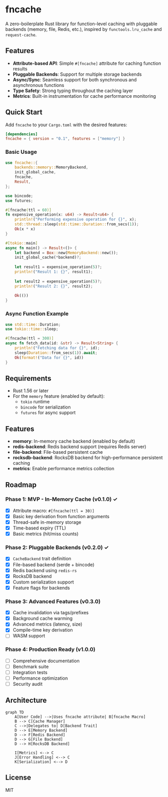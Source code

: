 # fncache

A zero-boilerplate Rust library for function-level caching with pluggable backends (memory, file, Redis, etc.), inspired by `functools.lru_cache` and `request-cache`.

## Features

- **Attribute-based API**: Simple `#[fncache]` attribute for caching function results
- **Pluggable Backends**: Support for multiple storage backends
- **Async/Sync**: Seamless support for both synchronous and asynchronous functions
- **Type Safety**: Strong typing throughout the caching layer
- **Metrics**: Built-in instrumentation for cache performance monitoring

## Quick Start

Add `fncache` to your `Cargo.toml` with the desired features:

```toml
[dependencies]
fncache = { version = "0.1", features = ["memory"] }
```

### Basic Usage

```rust
use fncache::{
    backends::memory::MemoryBackend,
    init_global_cache,
    fncache,
    Result,
};

use bincode;
use futures;

#[fncache(ttl = 60)]
fn expensive_operation(x: u64) -> Result<u64> {
    println!("Performing expensive operation for {}", x);
    std::thread::sleep(std::time::Duration::from_secs(1));
    Ok(x * x)
}

#[tokio::main]
async fn main() -> Result<()> {
    let backend = Box::new(MemoryBackend::new());
    init_global_cache(*backend)?;
    
    let result1 = expensive_operation(5)?;
    println!("Result 1: {}", result1);
    
    let result2 = expensive_operation(5)?;
    println!("Result 2: {}", result2);
    
    Ok(())
}
```

### Async Function Example

```rust
use std::time::Duration;
use tokio::time::sleep;

#[fncache(ttl = 300)]
async fn fetch_data(id: &str) -> Result<String> {
    println!("Fetching data for {}", id);
    sleep(Duration::from_secs(1)).await;
    Ok(format!("Data for {}", id))
}
```

## Requirements

- Rust 1.56 or later
- For the `memory` feature (enabled by default):
  - `tokio` runtime
  - `bincode` for serialization
  - `futures` for async support

## Features

- **memory**: In-memory cache backend (enabled by default)
- **redis-backend**: Redis backend support (requires Redis server)
- **file-backend**: File-based persistent cache
- **rocksdb-backend**: RocksDB backend for high-performance persistent caching
- **metrics**: Enable performance metrics collection

## Roadmap

### Phase 1: MVP - In-Memory Cache (v0.1.0) ✓

- [x] Attribute macro: `#[fncache(ttl = 30)]`
- [x] Basic key derivation from function arguments
- [x] Thread-safe in-memory storage
- [x] Time-based expiry (TTL)
- [x] Basic metrics (hit/miss counts)

### Phase 2: Pluggable Backends (v0.2.0) ✓

- [x] `CacheBackend` trait definition
- [x] File-based backend (serde + bincode)
- [x] Redis backend using `redis-rs`
- [x] RocksDB backend
- [x] Custom serialization support
- [x] Feature flags for backends

### Phase 3: Advanced Features (v0.3.0)

- [x] Cache invalidation via tags/prefixes
- [x] Background cache warming
- [x] Advanced metrics (latency, size)
- [x] Compile-time key derivation
- [ ] WASM support

### Phase 4: Production Ready (v1.0.0)

- [ ] Comprehensive documentation
- [ ] Benchmark suite
- [ ] Integration tests
- [ ] Performance optimization
- [ ] Security audit

## Architecture

```mermaid
graph TD
    A[User Code] -->|Uses fncache attribute| B[fncache Macro]
    B --> C[Cache Manager]
    C -->|Delegates to| D[Backend Trait]
    D --> E[Memory Backend]
    D --> F[Redis Backend]
    D --> G[File Backend]
    D --> H[RocksDB Backend]
    
    I[Metrics] <--> C
    J[Error Handling] <--> C
    K[Serialization] <--> D
```

## License

MIT
